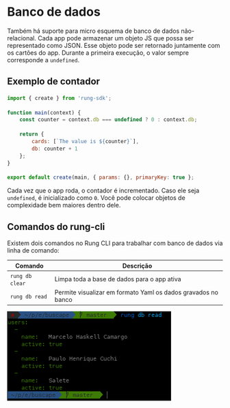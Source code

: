 # Banco de dados

Também há suporte para micro esquema de banco de dados não-relacional.
Cada app pode armazenar um objeto JS que possa ser representado como JSON.
Esse objeto pode ser retornado juntamente com os cartões do app. Durante
a primeira execução, o valor sempre corresponde a ``undefined``.

## Exemplo de contador

```js
import { create } from 'rung-sdk';

function main(context) {
    const counter = context.db === undefined ? 0 : context.db;

    return {
        cards: [`The value is ${counter}`],
        db: counter + 1
    };
}

export default create(main, { params: {}, primaryKey: true };
```

Cada vez que o app roda, o contador é incrementado. Caso ele seja
``undefined``, é inicializado como ``0``. Você pode colocar objetos de
complexidade bem maiores dentro dele.

## Comandos do rung-cli

Existem dois comandos no Rung CLI para trabalhar com banco de dados via linha
de comando:

| Comando           | Descrição                                                     |
|-------------------|---------------------------------------------------------------|
| ``rung db clear`` | Limpa toda a base de dados para o app ativa                   |
| ``rung db read``  | Permite visualizar em formato Yaml os dados gravados no banco |

![Database read](../img/db-read.png)